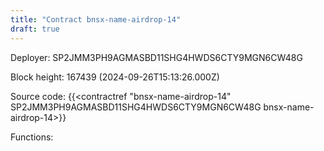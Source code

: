 ```yaml
---
title: "Contract bnsx-name-airdrop-14"
draft: true
---
```

Deployer: SP2JMM3PH9AGMASBD11SHG4HWDS6CTY9MGN6CW48G


 



Block height: 167439 (2024-09-26T15:13:26.000Z)

Source code: {{<contractref "bnsx-name-airdrop-14" SP2JMM3PH9AGMASBD11SHG4HWDS6CTY9MGN6CW48G bnsx-name-airdrop-14>}}

Functions:


